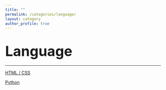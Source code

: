 ```yaml
---
title: ""
permalink: /categories/language/
layout: category
author_profile: true
---
```


# <span style="font-size: 45px">Language</span>

---

<a href="https://nam-ki-bok.github.io/categories/HTML/">HTML / CSS</a>

<a href="https://nam-ki-bok.github.io/categories/python/">Python</a>